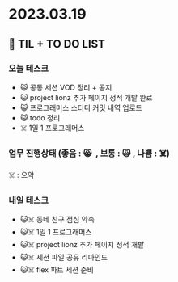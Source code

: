 # 2023.03.19

## 📓 TIL + TO DO LIST

### 오늘 테스크

- 😺 공통 세션 VOD 정리 + 공지
- 😺 project lionz 추가 페이지 정적 개발 완료
- 😺 프로그래머스 스터디 커밋 내역 업로드
- 😺 todo 정리
- ☠️ 1일 1 프로그래머스

### 업무 진행상태 (좋음 : 😸  , 보통 : 🙀 , 나쁨 : ☠️)

☠️ : 으악

### 내일 테스크

- 😺☠️ 동네 친구 점심 약속
- 😺☠️ 1일 1 프로그래머스
- 😺☠️ project lionz 추가 페이지 정적 개발
- 😺☠️ 세션 파일 공유 리마인드
- 😺☠️ flex 파트 세션 준비
